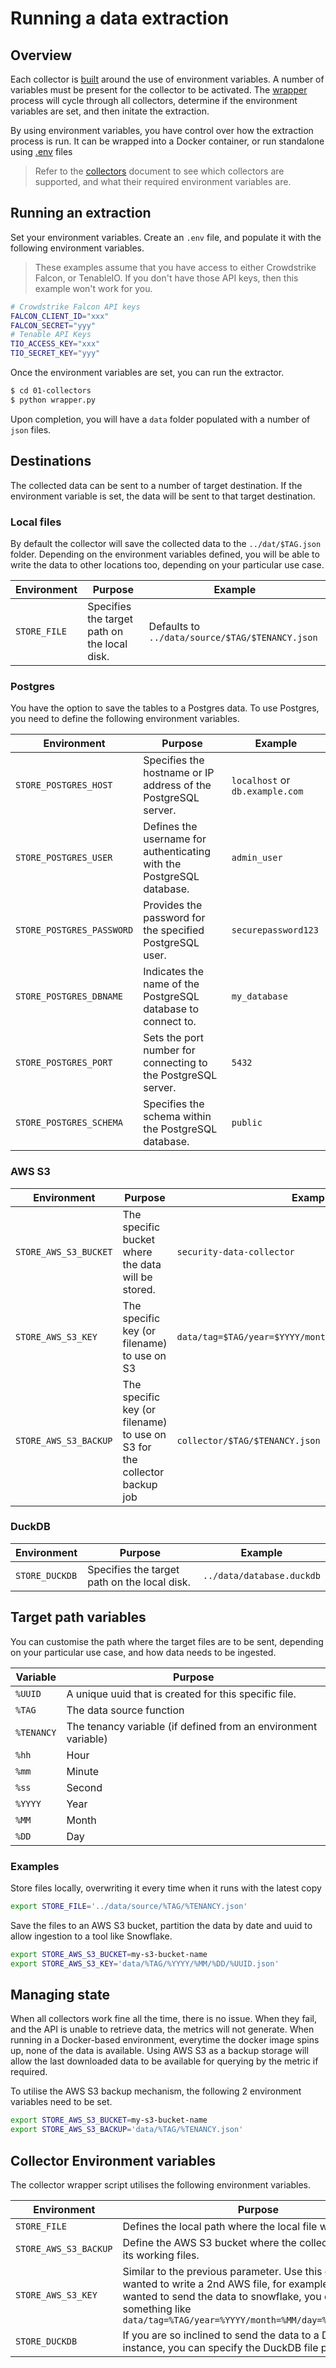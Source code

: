 # Running a data extraction

## Overview

Each collector is [built](writing-a-collector.md) around the use of environment variables.  A number of variables must be present for the collector to be activated.  The [wrapper](../01-collectors/wrapper.py) process will cycle through all collectors, determine if the environment variables are set, and then initate the extraction.

By using environment variables, you have control over how the extraction process is run.  It can be wrapped into a Docker container, or run standalone using [.env](https://dev.to/jakewitcher/using-env-files-for-environment-variables-in-python-applications-55a1) files

> Refer to the [collectors](collectors.md) document to see which collectors are supported, and what their required environment variables are.

## Running an extraction

Set your environment variables.  Create an `.env` file, and populate it with the following environment variables.

> These examples assume that you have access to either Crowdstrike Falcon, or TenableIO.  If you don't have those API keys, then this example won't work for you.

```bash
# Crowdstrike Falcon API keys
FALCON_CLIENT_ID="xxx"
FALCON_SECRET="yyy"
# Tenable API Keys
TIO_ACCESS_KEY="xxx"
TIO_SECRET_KEY="yyy"
```

Once the environment variables are set, you can run the extractor.

```bash
$ cd 01-collectors
$ python wrapper.py
```
Upon completion, you will have a `data` folder populated with a number of `json` files.

## Destinations

The collected data can be sent to a number of target destination.  If the environment variable is set, the data will be sent to that target destination.

### Local files

By default the collector will save the collected data to the `../dat/$TAG.json` folder.  Depending on the environment variables defined, you will be able to write the data to other locations too, depending on your particular use case.

| **Environment**            | **Purpose**                                | **Example**            |
|-----------------------------|--------------------------------------------|------------------------|
| `STORE_FILE`       | Specifies the target path on the local disk. | Defaults to `../data/source/$TAG/$TENANCY.json` |

### Postgres

You have the option to save the tables to a Postgres data.  To use Postgres, you need to define the following environment variables.

| **Environment**            | **Purpose**                                | **Example**            |
|-----------------------------|--------------------------------------------|------------------------|
| `STORE_POSTGRES_HOST`       | Specifies the hostname or IP address of the PostgreSQL server. | `localhost` or `db.example.com` |
| `STORE_POSTGRES_USER`       | Defines the username for authenticating with the PostgreSQL database. | `admin_user`           |
| `STORE_POSTGRES_PASSWORD`   | Provides the password for the specified PostgreSQL user.        | `securepassword123`    |
| `STORE_POSTGRES_DBNAME`     | Indicates the name of the PostgreSQL database to connect to.    | `my_database`          |
| `STORE_POSTGRES_PORT`       | Sets the port number for connecting to the PostgreSQL server.   | `5432`                 |
| `STORE_POSTGRES_SCHEMA`     | Specifies the schema within the PostgreSQL database.            | `public`               |

### AWS S3

| **Environment**            | **Purpose**                                | **Example**            |
|-----------------------------|--------------------------------------------|------------------------|
| `STORE_AWS_S3_BUCKET`       | The specific bucket where the data will be stored. | `security-data-collector` |
| `STORE_AWS_S3_KEY`          | The specific key (or filename) to use on S3 | `data/tag=$TAG/year=$YYYY/month=$MM/day=$DD/$UUID.json` |
| `STORE_AWS_S3_BACKUP`       | The specific key (or filename) to use on S3 for the collector backup job | `collector/$TAG/$TENANCY.json` |

### DuckDB

| **Environment**            | **Purpose**                                | **Example**            |
|-----------------------------|--------------------------------------------|------------------------|
| `STORE_DUCKDB`       | Specifies the target path on the local disk. | `../data/database.duckdb` |

## Target path variables

You can customise the path where the target files are to be sent, depending on your particular use case, and how data needs to be ingested.

|**Variable**|**Purpose**|
|--|--|
|`%UUID`|A unique uuid that is created for this specific file.|
|`%TAG`|The data source function|
|`%TENANCY`|The tenancy variable (if defined from an environment variable)|
|`%hh`|Hour|
|`%mm`|Minute|
|`%ss`|Second|
|`%YYYY`|Year|
|`%MM`|Month|
|`%DD`|Day|

### Examples

Store files locally, overwriting it every time when it runs with the latest copy

```bash
export STORE_FILE='../data/source/%TAG/%TENANCY.json'
```

Save the files to an AWS S3 bucket, partition the data by date and uuid to allow ingestion to a tool like Snowflake.

```bash
export STORE_AWS_S3_BUCKET=my-s3-bucket-name
export STORE_AWS_S3_KEY='data/%TAG/%YYYY/%MM/%DD/%UUID.json'
```

## Managing state

When all collectors work fine all the time, there is no issue.  When they fail, and the API is unable to retrieve data, the metrics will not generate.  When running in a Docker-based environment, everytime the docker image spins up, none of the data is available.  Using AWS S3 as a backup storage will allow the last downloaded data to be available for querying by the metric if required.

To utilise the AWS S3 backup mechanism, the following 2 environment variables need to be set.

```bash
export STORE_AWS_S3_BUCKET=my-s3-bucket-name
export STORE_AWS_S3_BACKUP='data/%TAG/%TENANCY.json'
```

## Collector Environment variables

The collector wrapper script utilises the following environment variables.

| **Environment**       | **Purpose**                                | **Default value**                                    |
|-----------------------|--------------------------------------------|------------------------------------------------------|
| `STORE_FILE`          | Defines the local path where the local file will be stored. | `../data/source/%TAG/%TENANCY.json` |
| `STORE_AWS_S3_BACKUP` | Define the AWS S3 bucket where the collector will store its working files. |  `backup/%TAG/%TENANCY.json` |
| `STORE_AWS_S3_KEY` | Similar to the previous parameter.  Use this option if you wanted to write a 2nd AWS file, for example if you wanted to send the data to snowflake, you can use something like `data/tag=%TAG/year=%YYYY/month=%MM/day=%DD/%UUID.json` | |
| `STORE_DUCKDB` | If you are so inclined to send the data to a DuckDB instance, you can specify the DuckDB file path. | |

